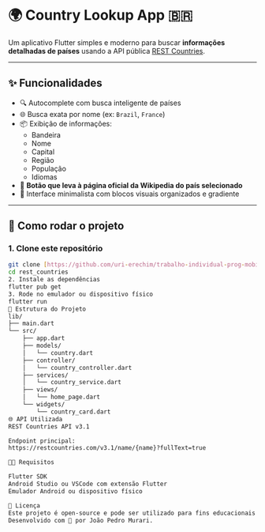 # 🌍 Country Lookup App 🇧🇷

Um aplicativo Flutter simples e moderno para buscar **informações detalhadas de países** usando a API pública [REST Countries](https://restcountries.com/).

---

## ✨ Funcionalidades

- 🔍 Autocomplete com busca inteligente de países
- 🌐 Busca exata por nome (ex: `Brazil`, `France`)
- 📦 Exibição de informações:
  - Bandeira
  - Nome
  - Capital
  - Região
  - População
  - Idiomas
- 🧭 **Botão que leva à página oficial da Wikipedia do país selecionado**
- 💎 Interface minimalista com blocos visuais organizados e gradiente

---

## 🚀 Como rodar o projeto

### 1. Clone este repositório

```bash
git clone [https://github.com/uri-erechim/trabalho-individual-prog-mobile-JoaoM-URI.git]
cd rest_countries
2. Instale as dependências
flutter pub get
3. Rode no emulador ou dispositivo físico
flutter run
🧱 Estrutura do Projeto
lib/
├── main.dart
└── src/
    ├── app.dart
    ├── models/
    │   └── country.dart
    ├── controller/
    │   └── country_controller.dart
    ├── services/
    │   └── country_service.dart
    ├── views/
    │   └── home_page.dart
    └── widgets/
        └── country_card.dart
🌐 API Utilizada
REST Countries API v3.1

Endpoint principal:
https://restcountries.com/v3.1/name/{name}?fullText=true

🧑‍💻 Requisitos

Flutter SDK
Android Studio ou VSCode com extensão Flutter
Emulador Android ou dispositivo físico

📄 Licença
Este projeto é open-source e pode ser utilizado para fins educacionais e pessoais.
Desenvolvido com 💙 por João Pedro Murari.

